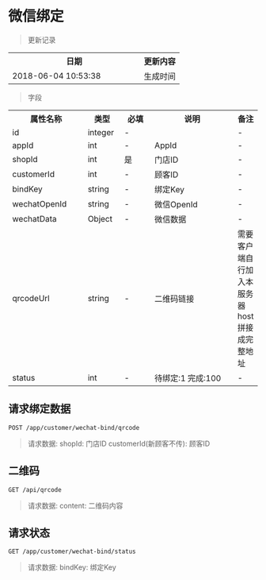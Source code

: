 # 微信绑定

> 更新记录

<table>
    <tr>
        <th style="width:250px;">日期</th>
        <th>更新内容</th>
    </tr>
    <tr>
        <td>2018-06-04 10:53:38</td>
        <td>生成时间</td>
    </tr>
</table>

> 字段

<table>
    <tr>
        <th style="width:150px;">属性名称</th>
        <th style="width:60px;">类型</th>
        <th style="width:60px;">必填</th>
        <th style="width:200px;">说明</th>
        <th>备注</th>
    </tr>
    <tr>
        <td>id</td>
        <td>integer</td>
        <td>-</td>
        <td></td>
        <td>-</td>
    </tr>
    <tr>
        <td>appId</td>
        <td>int</td>
        <td>-</td>
        <td>AppId</td>
        <td>-</td>
    </tr>
    <tr>
        <td>shopId</td>
        <td>int</td>
        <td>是</td>
        <td>门店ID</td>
        <td>-</td>
    </tr>
    <tr>
        <td>customerId</td>
        <td>int</td>
        <td>-</td>
        <td>顾客ID</td>
        <td>-</td>
    </tr>
    <tr>
        <td>bindKey</td>
        <td>string</td>
        <td>-</td>
        <td>绑定Key</td>
        <td>-</td>
    </tr>
    <tr>
        <td>wechatOpenId</td>
        <td>string</td>
        <td>-</td>
        <td>微信OpenId</td>
        <td>-</td>
    </tr>
    <tr>
        <td>wechatData</td>
        <td>Object</td>
        <td>-</td>
        <td>微信数据</td>
        <td>-</td>
    </tr>
    <tr>
        <td>qrcodeUrl</td>
        <td>string</td>
        <td>-</td>
        <td>二维码链接</td>
        <td>需要客户端自行加入本服务器host拼接成完整地址</td>
    </tr>
    <tr>
        <td>status</td>
        <td>int</td>
        <td>-</td>
        <td>待绑定:1 完成:100</td>
        <td>-</td>
    </tr> 
</table>

## 请求绑定数据

```
POST /app/customer/wechat-bind/qrcode
```

> 请求数据: shopId: 门店ID customerId(新顾客不传): 顾客ID


## 二维码

```
GET /api/qrcode
```

> 请求数据: content: 二维码内容

## 请求状态

```
GET /app/customer/wechat-bind/status
```

> 请求数据: bindKey: 绑定Key

